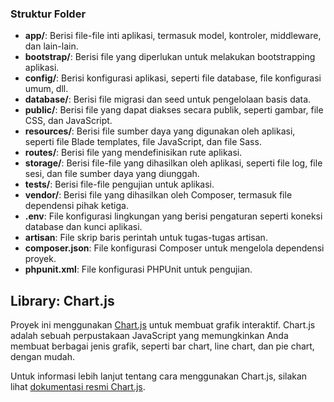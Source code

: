 ### Struktur Folder

- **app/**: Berisi file-file inti aplikasi, termasuk model, kontroler, middleware, dan lain-lain.
- **bootstrap/**: Berisi file yang diperlukan untuk melakukan bootstrapping aplikasi.
- **config/**: Berisi konfigurasi aplikasi, seperti file database, file konfigurasi umum, dll.
- **database/**: Berisi file migrasi dan seed untuk pengelolaan basis data.
- **public/**: Berisi file yang dapat diakses secara publik, seperti gambar, file CSS, dan JavaScript.
- **resources/**: Berisi file sumber daya yang digunakan oleh aplikasi, seperti file Blade templates, file JavaScript, dan file Sass.
- **routes/**: Berisi file yang mendefinisikan rute aplikasi.
- **storage/**: Berisi file-file yang dihasilkan oleh aplikasi, seperti file log, file sesi, dan file sumber daya yang diunggah.
- **tests/**: Berisi file-file pengujian untuk aplikasi.
- **vendor/**: Berisi file yang dihasilkan oleh Composer, termasuk file dependensi pihak ketiga.
- **.env**: File konfigurasi lingkungan yang berisi pengaturan seperti koneksi database dan kunci aplikasi.
- **artisan**: File skrip baris perintah untuk tugas-tugas artisan.
- **composer.json**: File konfigurasi Composer untuk mengelola dependensi proyek.
- **phpunit.xml**: File konfigurasi PHPUnit untuk pengujian.

## Library: Chart.js

Proyek ini menggunakan [Chart.js](https://www.chartjs.org/) untuk membuat grafik interaktif. Chart.js adalah sebuah perpustakaan JavaScript yang memungkinkan Anda membuat berbagai jenis grafik, seperti bar chart, line chart, dan pie chart, dengan mudah.

Untuk informasi lebih lanjut tentang cara menggunakan Chart.js, silakan lihat [dokumentasi resmi Chart.js](https://www.chartjs.org/docs/).